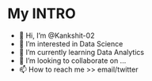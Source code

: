 # My INTRO
- 👋 Hi, I’m @Kankshit-02
- 👀 I’m interested in Data Science
- 🌱 I’m currently learning Data Analytics
- 💞️ I’m looking to collaborate on ...
- 📫 How to reach me >> email/twitter

<!---
Kankshit-02/Kankshit-02 is a ✨ special ✨ repository because its `README.md` (this file) appears on your GitHub profile.
You can click the Preview link to take a look at your changes.
--->
